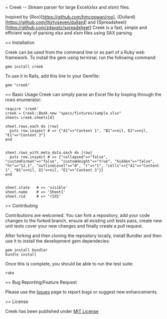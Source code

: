 = Creek -- Stream parser for large Excel(xlsx and xlsm) files.

Inspired by {Roo}[https://github.com/hmcgowan/roo], {Dullard}[https://github.com/thirtyseven/dullard] and {Spreadsheet}[https://github.com/zdavatz/spreadsheet] Creek is a fast, simple and efficient way of parsing xlsx and xlsm files using SAX parsing.


== Installation

Creek can be used from the command line or as part of a Ruby web framework. To install the gem using terminal, run the following command:

    gem install creek

To use it in Rails, add this line to your Gemfile:

    gem "creek"


== Basic Usage
Creek can simply parse an Excel file by looping through the rows enumerator:

    require 'creek'
    creek = Creek::Book.new "specs/fixtures/sample.xlsx"
    sheet= creek.sheets[0]

    sheet.rows.each do |row|
      puts row.inspect # => {"A1"=>"Content 1", "B1"=>nil, D1"=>nil, "E1"=>"Content 3"}
    end


    sheet.rows_with_meta_data.each do |row|
      puts row.inspect # => {"collapsed"=>"false", "customFormat"=>"false", "customHeight"=>"true", "hidden"=>"false", "ht"=>"12.1", "outlineLevel"=>"0", "r"=>"1", "cells"=>{"A1"=>"Content 1", "B1"=>nil, D1"=>nil, "E1"=>"Content 3"}}
    end


    sheet.state   # => 'visible'
    sheet.name    # => 'Sheet1'
    sheet.rid     # => 'rId2'


== Contributing

Contributions are welcomed. You can fork a repository, add your code changes to the forked branch, ensure all existing unit tests pass, create new unit tests cover your new changes and finally create a pull request.

After forking and then cloning the repository locally, install Bundler and then use it
to install the development gem dependecies:

    gem install bundler
    bundle install

Once this is complete, you should be able to run the test suite:

    rake


== Bug Reporting/Feature Request

Please use the [Issues](https://github.com/pythonicrubyist/creek/issues) page to report bugs or suggest new enhancements.


== License

Creek has been published under [MIT License](https://github.com/pythonicrubyist/creek/blob/master/LICENSE.txt)